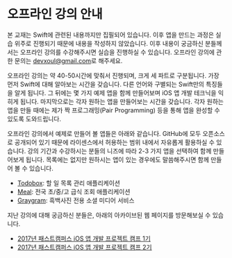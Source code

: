 # 오프라인 강의 안내

본 교재는 Swift에 관련된 내용까지만 집필되어 있습니다. 이후 앱을 만드는 과정은 실습 위주로 진행되기 때문에 내용을 작성하지 않았습니다. 이후 내용이 궁금하신 분들께서는 오프라인 강의를 수강해주시면 실습을 진행하실 수 있습니다. 오프라인 강의에 관한 문의는 [devxoul@gmail.com](mailto:devxoul@gmail.com)로 해주세요.

오프라인 강의는 약 40-50시간에 맞춰서 진행되며, 크게 세 파트로 구분됩니다. 가장 먼저 Swift에 대해 알아보는 시간을 갖습니다. 다른 언어와 구별되는 Swift만의 특징들을 알게 됩니다. 그 뒤에는 몇 가지 예제 앱을 함께 만들어보며 iOS 앱 개발 테크닉을 익히게 됩니다. 마지막으로는 각자 원하는 앱을 만들어보는 시간을 갖습니다. 각자 원하는 앱을 만들 때에는 제가 짝 프로그래밍(Pair Programming) 등을 통해 앱을 완성할 수 있도록 도와드립니다.

오프라인 강의에서 예제로 만들어 볼 앱들은 아래와 같습니다. GitHub에 모두 오픈소스로 공개되어 있기 때문에 라이센스에서 허용하는 범위 내에서 자유롭게 활용하실 수 있습니다. 강의 기간과 수강하시는 분들의 니즈에 따라 2-3 가지 앱을 선택하여 함께 만들어보게 됩니다. 목록에는 없지만 원하시는 앱이 있는 경우에도 말씀해주시면 함께 만들어 볼 수 있습니다.

* [Todobox](https://github.com/devxoul/Todobox): 할 일 목록 관리 애플리케이션
* [Meal](https://github.com/devxoul/Meal): 전국 초/중/고 급식 조회 애플리케이션
* [Graygram](https://github.com/devxoul/graygram-ios): 흑백사진 전용 소셜 미디어 서비스

지난 강의에 대해 궁금하신 분들은, 아래의 아카이브된 웹 페이지를 방문해보실 수 있습니다.

* [2017년 패스트캠퍼스 iOS 앱 개발 프로젝트 캠프 1기](https://devxoul.github.io/lecture/2017/fastcampus-ios-1/)
* [2017년 패스트캠퍼스 iOS 앱 개발 프로젝트 캠프 2기](https://devxoul.github.io/lecture/2017/fastcampus-ios-2/)
